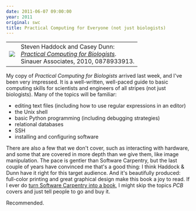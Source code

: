 ```yaml
---
date: 2011-06-07 09:00:00
year: 2011
original: swc
title: Practical Computing for Everyone (not just biologists)
---
```

<table>
<tbody>
<tr>
<td><a href="http://practicalcomputing.org/"><img src="{{site.github.url}}/files/2011/06/pcb.png" /></a></td>
<td valign="top">Steven Haddock and Casey Dunn:<br />
<a href="http://www.amazon.com/gp/product/0878933913"><em>Practical Computing for Biologists</em></a>.<br />
Sinauer Associates, 2010, 0878933913.</td>
</tr>
</tbody>
</table>
<p>My copy of <em>Practical Computing for Biologists</em> arrived last week, and I've been very impressed.  It is a well-written, well-paced guide to basic computing skills for scientists and engineers of all stripes (not just biologists).  Many of the topics will be familiar:</p>
<ul>
<li>editing text files (including how to use regular expressions in an editor)</li>
<li>the Unix shell</li>
<li>basic Python programming (including debugging strategies)</li>
<li>relational databases</li>
<li>SSH</li>
<li>installing and configuring software</li>
</ul>
<p>There are also a few that we don't cover, such as interacting with hardware, and some that are covered in more depth than we give them, like image manipulation.  The pace is gentler than Software Carpentry, but the last couple of years have convinced me that's a good thing: I think Haddock &amp; Dunn have it right for this target audience. And it's beautifully produced: full-color printing and great graphical design make this book a joy to read.  If I ever do <a href="{{site.baseurl}}/blog/2011/05/damn-the-torpedoes.html">turn Software Carpentry into a book</a>, I might skip the topics <em>PCB</em> covers and just tell people to go and buy it.</p>
<p>Recommended.</p>
